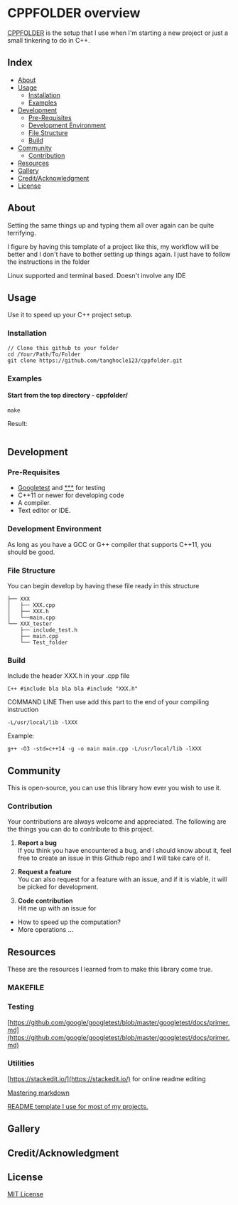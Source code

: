 
# CPPFOLDER overview
[CPPFOLDER](https://github.com/tanghocle123/cppfolder) is the setup that I use when I'm starting a new project or just a small tinkering to do in C++.

## Index

- [About](#About)
- [Usage](#usage)
  - [Installation](#installation)
  - [Examples](#examples)
- [Development](#development)
  - [Pre-Requisites](#pre-requisites)
  - [Development Environment](#development-environment)
  - [File Structure](#file-structure)
  - [Build](#build) 
- [Community](#community)
  - [Contribution](#contribution)
- [Resources](#resources)
- [Gallery](#gallery)
- [Credit/Acknowledgment](#creditacknowledgment)
- [License](#license)

## About
Setting the same things up and typing them all over again can be quite terrifying.

I figure by having this template of a project like this, my workflow will be better and I don't have to bother setting up things again. I just have to follow the instructions in the folder

Linux supported and terminal based. Doesn't involve any IDE

## Usage
Use it to speed up your C++ project setup.

###   Installation

```
// Clone this github to your folder
cd /Your/Path/To/Folder
git clone https://github.com/tanghocle123/cppfolder.git
```

###   Examples

#### Start from the top directory - cppfolder/
```
make 
```
Result:
```

```
##  Development

###  Pre-Requisites
- [Googletest](https://github.com/google/googletest) and [***](***) for testing
- C++11 or newer for developing code
- A compiler.
- Text editor or IDE.

###  Development Environment
As long as you have a GCC or G++ compiler that supports C++11, you should be good.

###  File Structure
You can begin develop by having these file ready in this structure

```
├── XXX
│   ├── XXX.cpp
│   ├── XXX.h
│   └──main.cpp
└── XXX_tester
    ├── include_test.h
 	├── main.cpp
    └── Test_folder
```
###   Build
Include the header XXX.h in your .cpp file

``C++
#include bla bla bla
#include "XXX.h"
``

COMMAND LINE
Then use add this part to the end of your compiling instruction

``
-L/usr/local/lib -lXXX
``

Example:

``
g++ -O3 -std=c++14 -g -o main main.cpp -L/usr/local/lib -lXXX
``

## Community

This is open-source, you can use this library how ever you wish to use it.

 ###  Contribution

 Your contributions are always welcome and appreciated. The following are the things you can do to contribute to this project.

 1. **Report a bug** <br>
 If you think you have encountered a bug, and I should know about it, feel free to create an issue in this Github repo and I will take care of it.

 2. **Request a feature** <br>
 You can also request for a feature with an issue, and if it is viable, it will be picked for development.  

 3. **Code contribution** <br>
 Hit me up with an issue for
 - How to speed up the computation?
 - More operations ...



##  Resources
These are the resources I learned from to make this library come true.
### MAKEFILE


### Testing
[https://github.com/google/googletest/blob/master/googletest/docs/primer.md](https://github.com/google/googletest/blob/master/googletest/docs/primer.md)
### Utilities
[https://stackedit.io/](https://stackedit.io/) for online readme editing

[Mastering markdown](https://guides.github.com/features/mastering-markdown/)

[README template I use for most of my projects.](https://www.reddit.com/r/programming/comments/cfeu99/readme_template_i_use_for_most_of_my_projects/)


##  Gallery

## Credit/Acknowledgment

##  License
[MIT License](https://opensource.org/licenses/MIT) </b> </em>

